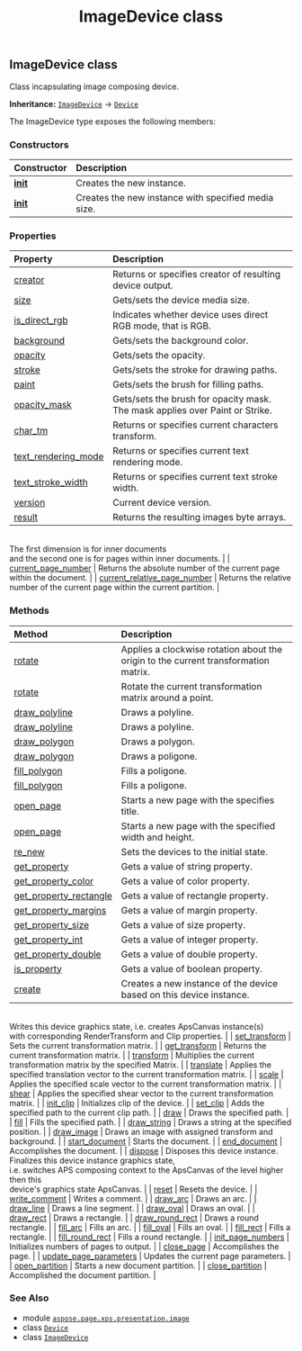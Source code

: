 ﻿---
title: ImageDevice class
second_title: Aspose.Page for Python via .NET API References
description: 
type: docs
weight: 20
url: /python-net/aspose.page.xps.presentation.image/imagedevice/
is_root: false
---

## ImageDevice class

Class incapsulating image composing device.



**Inheritance:** [`ImageDevice`](/page/python-net/aspose.page.xps.presentation.image/imagedevice) → 
[`Device`](/page/python-net/aspose.page/device)



The ImageDevice type exposes the following members:

### Constructors
| Constructor | Description |
| :- | :- |
| [__init__](/page/python-net/aspose.page.xps.presentation.image/imagedevice/__init__/#) | Creates the new instance. |
| [__init__](/page/python-net/aspose.page.xps.presentation.image/imagedevice/__init__/#aspose.pydrawing.Size) | Creates the new instance with specified media size. |


### Properties
| Property | Description |
| :- | :- |
| [creator](/page/python-net/aspose.page.xps.presentation.image/imagedevice/creator) | Returns or specifies creator of resulting device output. |
| [size](/page/python-net/aspose.page.xps.presentation.image/imagedevice/size) | Gets/sets the device media size. |
| [is_direct_rgb](/page/python-net/aspose.page.xps.presentation.image/imagedevice/is_direct_rgb) | Indicates whether device uses direct RGB mode, that is RGB. |
| [background](/page/python-net/aspose.page.xps.presentation.image/imagedevice/background) | Gets/sets the background color. |
| [opacity](/page/python-net/aspose.page.xps.presentation.image/imagedevice/opacity) | Gets/sets the opacity. |
| [stroke](/page/python-net/aspose.page.xps.presentation.image/imagedevice/stroke) | Gets/sets the stroke for drawing paths. |
| [paint](/page/python-net/aspose.page.xps.presentation.image/imagedevice/paint) | Gets/sets the brush for filling paths. |
| [opacity_mask](/page/python-net/aspose.page.xps.presentation.image/imagedevice/opacity_mask) | Gets/sets the brush for opacity mask. The mask applies over Paint or Strike. |
| [char_tm](/page/python-net/aspose.page.xps.presentation.image/imagedevice/char_tm) | Returns or specifies current characters transform. |
| [text_rendering_mode](/page/python-net/aspose.page.xps.presentation.image/imagedevice/text_rendering_mode) | Returns or specifies current text rendering mode. |
| [text_stroke_width](/page/python-net/aspose.page.xps.presentation.image/imagedevice/text_stroke_width) | Returns or specifies current text stroke width. |
| [version](/page/python-net/aspose.page.xps.presentation.image/imagedevice/version) | Current device version. |
| [result](/page/python-net/aspose.page.xps.presentation.image/imagedevice/result) | Returns the resulting images byte arrays.<br/>The first dimension is for inner documents<br/>and the second one is for pages within inner documents. |
| [current_page_number](/page/python-net/aspose.page.xps.presentation.image/imagedevice/current_page_number) | Returns the absolute number of the current page within the document. |
| [current_relative_page_number](/page/python-net/aspose.page.xps.presentation.image/imagedevice/current_relative_page_number) | Returns the relative number of the current page within the current partition. |


### Methods
| Method | Description |
| :- | :- |
| [rotate](/page/python-net/aspose.page.xps.presentation.image/imagedevice/rotate/#float) | Applies a clockwise rotation about the origin to the current transformation matrix. |
| [rotate](/page/python-net/aspose.page.xps.presentation.image/imagedevice/rotate/#float-float-float) | Rotate the current transformation matrix around a point. |
| [draw_polyline](/page/python-net/aspose.page.xps.presentation.image/imagedevice/draw_polyline/#list-list-int) | Draws a polyline. |
| [draw_polyline](/page/python-net/aspose.page.xps.presentation.image/imagedevice/draw_polyline/#list-list-int) | Draws a polyline. |
| [draw_polygon](/page/python-net/aspose.page.xps.presentation.image/imagedevice/draw_polygon/#list-list-int) | Draws a polygon. |
| [draw_polygon](/page/python-net/aspose.page.xps.presentation.image/imagedevice/draw_polygon/#list-list-int) | Draws a poligone. |
| [fill_polygon](/page/python-net/aspose.page.xps.presentation.image/imagedevice/fill_polygon/#list-list-int) | Fills a poligone. |
| [fill_polygon](/page/python-net/aspose.page.xps.presentation.image/imagedevice/fill_polygon/#list-list-int) | Fills a poligone. |
| [open_page](/page/python-net/aspose.page.xps.presentation.image/imagedevice/open_page/#str) | Starts a new page with the specifies title. |
| [open_page](/page/python-net/aspose.page.xps.presentation.image/imagedevice/open_page/#float-float) | Starts a new page with the specified width and height. |
| [re_new](/page/python-net/aspose.page.xps.presentation.image/imagedevice/re_new/#) | Sets the devices to the initial state. |
| [get_property](/page/python-net/aspose.page.xps.presentation.image/imagedevice/get_property/#str) | Gets a value of string property. |
| [get_property_color](/page/python-net/aspose.page.xps.presentation.image/imagedevice/get_property_color/#str) | Gets a value of color property. |
| [get_property_rectangle](/page/python-net/aspose.page.xps.presentation.image/imagedevice/get_property_rectangle/#str) | Gets a value of rectangle property. |
| [get_property_margins](/page/python-net/aspose.page.xps.presentation.image/imagedevice/get_property_margins/#str) | Gets a value of margin property. |
| [get_property_size](/page/python-net/aspose.page.xps.presentation.image/imagedevice/get_property_size/#str) | Gets a value of size property. |
| [get_property_int](/page/python-net/aspose.page.xps.presentation.image/imagedevice/get_property_int/#str) | Gets a value of integer property. |
| [get_property_double](/page/python-net/aspose.page.xps.presentation.image/imagedevice/get_property_double/#str) | Gets a value of double property. |
| [is_property](/page/python-net/aspose.page.xps.presentation.image/imagedevice/is_property/#str) | Gets a value of boolean property. |
| [create](/page/python-net/aspose.page.xps.presentation.image/imagedevice/create/#) | Creates a new instance of the device based on this device instance.<br/>Writes this device graphics state, i.e. creates ApsCanvas instance(s)<br/>with corresponding RenderTransform and Clip properties. |
| [set_transform](/page/python-net/aspose.page.xps.presentation.image/imagedevice/set_transform/#aspose.pydrawing.drawing2d.Matrix) | Sets the current transformation matrix. |
| [get_transform](/page/python-net/aspose.page.xps.presentation.image/imagedevice/get_transform/#) | Returns the current transformation matrix. |
| [transform](/page/python-net/aspose.page.xps.presentation.image/imagedevice/transform/#aspose.pydrawing.drawing2d.Matrix) | Multiplies the current transformation matrix by the specified Matrix. |
| [translate](/page/python-net/aspose.page.xps.presentation.image/imagedevice/translate/#float-float) | Applies the specified translation vector to the current transformation matrix. |
| [scale](/page/python-net/aspose.page.xps.presentation.image/imagedevice/scale/#float-float) | Applies the specified scale vector to the current transformation matrix. |
| [shear](/page/python-net/aspose.page.xps.presentation.image/imagedevice/shear/#float-float) | Applies the specified shear vector to the current transformation matrix. |
| [init_clip](/page/python-net/aspose.page.xps.presentation.image/imagedevice/init_clip/#) | Initializes clip of the device. |
| [set_clip](/page/python-net/aspose.page.xps.presentation.image/imagedevice/set_clip/#aspose.pydrawing.drawing2d.GraphicsPath) | Adds the specified path to the current clip path. |
| [draw](/page/python-net/aspose.page.xps.presentation.image/imagedevice/draw/#aspose.pydrawing.drawing2d.GraphicsPath) | Draws the specified path. |
| [fill](/page/python-net/aspose.page.xps.presentation.image/imagedevice/fill/#aspose.pydrawing.drawing2d.GraphicsPath) | Fills the specified path. |
| [draw_string](/page/python-net/aspose.page.xps.presentation.image/imagedevice/draw_string/#str-float-float) | Draws a string at the specified position. |
| [draw_image](/page/python-net/aspose.page.xps.presentation.image/imagedevice/draw_image/#aspose.pydrawing.Bitmap-aspose.pydrawing.drawing2d.Matrix-aspose.pydrawing.Color) | Draws an image with assigned transform and background. |
| [start_document](/page/python-net/aspose.page.xps.presentation.image/imagedevice/start_document/#) | Starts the document. |
| [end_document](/page/python-net/aspose.page.xps.presentation.image/imagedevice/end_document/#) | Accomplishes the document. |
| [dispose](/page/python-net/aspose.page.xps.presentation.image/imagedevice/dispose/#) | Disposes this device instance. Finalizes this device instance graphics state,<br/>i.e. switches APS composing context to the ApsCanvas of the level higher then this<br/>device's graphics state ApsCanvas. |
| [reset](/page/python-net/aspose.page.xps.presentation.image/imagedevice/reset/#) | Resets the device. |
| [write_comment](/page/python-net/aspose.page.xps.presentation.image/imagedevice/write_comment/#str) | Writes a comment. |
| [draw_arc](/page/python-net/aspose.page.xps.presentation.image/imagedevice/draw_arc/#float-float-float-float-float-float) | Draws an arc. |
| [draw_line](/page/python-net/aspose.page.xps.presentation.image/imagedevice/draw_line/#float-float-float-float) | Draws a line segment. |
| [draw_oval](/page/python-net/aspose.page.xps.presentation.image/imagedevice/draw_oval/#float-float-float-float) | Draws an oval. |
| [draw_rect](/page/python-net/aspose.page.xps.presentation.image/imagedevice/draw_rect/#float-float-float-float) | Draws a rectangle. |
| [draw_round_rect](/page/python-net/aspose.page.xps.presentation.image/imagedevice/draw_round_rect/#float-float-float-float-float-float) | Draws a round rectangle. |
| [fill_arc](/page/python-net/aspose.page.xps.presentation.image/imagedevice/fill_arc/#float-float-float-float-float-float) | Fills an arc. |
| [fill_oval](/page/python-net/aspose.page.xps.presentation.image/imagedevice/fill_oval/#float-float-float-float) | Fills an oval. |
| [fill_rect](/page/python-net/aspose.page.xps.presentation.image/imagedevice/fill_rect/#float-float-float-float) | Fills a rectangle. |
| [fill_round_rect](/page/python-net/aspose.page.xps.presentation.image/imagedevice/fill_round_rect/#float-float-float-float-float-float) | Fills a round rectangle. |
| [init_page_numbers](/page/python-net/aspose.page.xps.presentation.image/imagedevice/init_page_numbers/#) | Initializes numbers of pages to output. |
| [close_page](/page/python-net/aspose.page.xps.presentation.image/imagedevice/close_page/#) | Accomplishes the page. |
| [update_page_parameters](/page/python-net/aspose.page.xps.presentation.image/imagedevice/update_page_parameters/#aspose.page.IMultiPageDevice) | Updates the current page parameters. |
| [open_partition](/page/python-net/aspose.page.xps.presentation.image/imagedevice/open_partition/#) | Starts a new document partition. |
| [close_partition](/page/python-net/aspose.page.xps.presentation.image/imagedevice/close_partition/#) | Accomplished the document partition. |



### See Also
* module [`aspose.page.xps.presentation.image`](..)
* class [`Device`](/page/python-net/aspose.page/device)
* class [`ImageDevice`](/page/python-net/aspose.page.xps.presentation.image/imagedevice)
